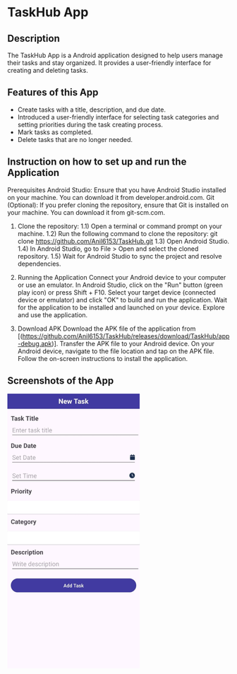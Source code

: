 # TaskHub App

## Description

The TaskHub App is a Android application designed to help users manage their tasks and stay organized. It provides a user-friendly interface for creating and deleting tasks.

## Features of this App
- Create tasks with a title, description, and due date.
- Introduced a user-friendly interface for selecting task categories and setting priorities during the task creating process.
- Mark tasks as completed.
- Delete tasks that are no longer needed.

## Instruction on how to set up and run the Application
Prerequisites
Android Studio: Ensure that you have Android Studio installed on your machine. You can download it from developer.android.com.
Git (Optional): If you prefer cloning the repository, ensure that Git is installed on your machine. You can download it from git-scm.com.

1. Clone the repository:
    1.1) Open a terminal or command prompt on your machine.
    1.2) Run the following command to clone the repository:
         git clone https://github.com/Anil6153/TaskHub.git
     1.3) Open Android Studio.
     1.4) In Android Studio, go to File > Open and select the cloned repository.
     1.5) Wait for Android Studio to sync the project and resolve dependencies.
   
2. Running the Application
    Connect your Android device to your computer or use an emulator.
    In Android Studio, click on the "Run" button (green play icon) or press Shift + F10.
    Select your target device (connected device or emulator) and click "OK" to build and run the application.
    Wait for the application to be installed and launched on your device.
    Explore and use the application.

3. Download APK
  Download the APK file of the application from [(https://github.com/Anil6153/TaskHub/releases/download/TaskHub/app-debug.apk)].
  Transfer the APK file to your Android device.
  On your Android device, navigate to the file location and tap on the APK file.
  Follow the on-screen instructions to install the application.


## Screenshots of the App
  
  <img src="ScreenShots/add new task.jpeg" width="300">


